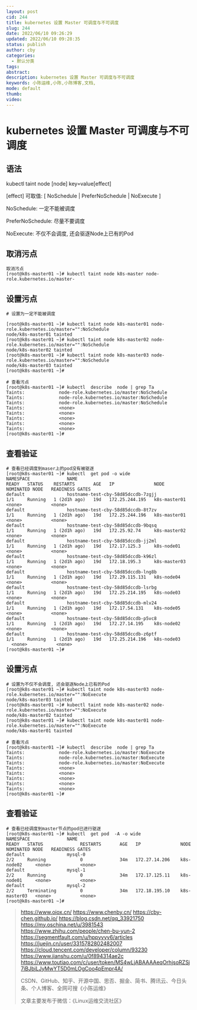 ```yaml
---
layout: post
cid: 244
title: kubernetes 设置 Master 可调度与不可调度
slug: 244
date: 2022/06/10 09:26:29
updated: 2022/06/10 09:28:35
status: publish
author: cby
categories: 
  - 默认分类
tags: 
abstract: 
description: kubernetes 设置 Master 可调度与不可调度
keywords: 小陈运维,小陈,小陈博客,文档,
mode: default
thumb: 
video: 
---
```





# kubernetes 设置 Master 可调度与不可调度



## 语法

kubectl taint node [node] key=value[effect]

[effect] 可取值: [ NoSchedule | PreferNoSchedule | NoExecute ]

NoSchedule: 一定不能被调度

PreferNoSchedule: 尽量不要调度

NoExecute: 不仅不会调度, 还会驱逐Node上已有的Pod



## 取消污点

```
取消污点
[root@k8s-master01 ~]# kubectl taint node k8s-master node-role.kubernetes.io/master-
```



## 设置污点

```
# 设置为一定不能被调度

[root@k8s-master01 ~]# kubectl taint node k8s-master01 node-role.kubernetes.io/master="":NoSchedule
node/k8s-master01 tainted
[root@k8s-master01 ~]# kubectl taint node k8s-master02 node-role.kubernetes.io/master="":NoSchedule
node/k8s-master02 tainted
[root@k8s-master01 ~]# kubectl taint node k8s-master03 node-role.kubernetes.io/master="":NoSchedule
node/k8s-master03 tainted
[root@k8s-master01 ~]# 

# 查看污点
[root@k8s-master01 ~]# kubectl  describe  node | grep Ta
Taints:             node-role.kubernetes.io/master:NoSchedule
Taints:             node-role.kubernetes.io/master:NoSchedule
Taints:             node-role.kubernetes.io/master:NoSchedule
Taints:             <none>
Taints:             <none>
Taints:             <none>
Taints:             <none>
Taints:             <none>
[root@k8s-master01 ~]# 
```



## 查看验证

```
# 查看已经调度到maser上的pod没有被驱逐
[root@k8s-master01 ~]# kubectl  get pod -o wide
NAMESPACE              NAME                                         READY   STATUS    RESTARTS       AGE   IP               NODE           NOMINATED NODE   READINESS GATES
default                hostname-test-cby-58d85dccdb-7zgjj           1/1     Running   1 (2d1h ago)   19d   172.25.244.195   k8s-master01   <none>           <none>
default                hostname-test-cby-58d85dccdb-8t7zv           1/1     Running   1 (2d1h ago)   19d   172.25.244.196   k8s-master01   <none>           <none>
default                hostname-test-cby-58d85dccdb-9bqsq           1/1     Running   1 (2d1h ago)   19d   172.25.92.74     k8s-master02   <none>           <none>
default                hostname-test-cby-58d85dccdb-jj2ml           1/1     Running   1 (2d1h ago)   19d   172.17.125.3     k8s-node01     <none>           <none>
default                hostname-test-cby-58d85dccdb-k96zl           1/1     Running   1 (2d1h ago)   19d   172.18.195.3     k8s-master03   <none>           <none>
default                hostname-test-cby-58d85dccdb-lng8b           1/1     Running   1 (2d1h ago)   19d   172.29.115.131   k8s-node04     <none>           <none>
default                hostname-test-cby-58d85dccdb-lsrbg           1/1     Running   1 (2d1h ago)   19d   172.25.214.195   k8s-node03     <none>           <none>
default                hostname-test-cby-58d85dccdb-mlv24           1/1     Running   1 (2d1h ago)   19d   172.17.54.131    k8s-node05     <none>           <none>
default                hostname-test-cby-58d85dccdb-p5vc8           1/1     Running   1 (2d1h ago)   19d   172.27.14.195    k8s-node02     <none>           <none>
default                hostname-test-cby-58d85dccdb-z6ptf           1/1     Running   1 (2d1h ago)   19d   172.25.214.196   k8s-node03   
  <none>           <none>
[root@k8s-master01 ~]# 
```



## 设置污点

```
# 设置为不仅不会调度, 还会驱逐Node上已有的Pod
[root@k8s-master01 ~]# kubectl taint node k8s-master03 node-role.kubernetes.io/master="":NoExecute
node/k8s-master03 tainted
[root@k8s-master01 ~]# kubectl taint node k8s-master02 node-role.kubernetes.io/master="":NoExecute
node/k8s-master02 tainted
[root@k8s-master01 ~]# kubectl taint node k8s-master01 node-role.kubernetes.io/master="":NoExecute
node/k8s-master01 tainted

# 查看污点
[root@k8s-master01 ~]# kubectl  describe  node | grep Ta
Taints:             node-role.kubernetes.io/master:NoExecute
Taints:             node-role.kubernetes.io/master:NoExecute
Taints:             node-role.kubernetes.io/master:NoExecute
Taints:             <none>
Taints:             <none>
Taints:             <none>
Taints:             <none>
Taints:             <none>
[root@k8s-master01 ~]# 
```



## 查看验证

```
# 查看已经调度到master节点的pod已进行驱逐
[root@k8s-master01 ~]# kubectl  get pod  -A -o wide
NAMESPACE              NAME                                         READY   STATUS              RESTARTS       AGE   IP               NODE           NOMINATED NODE   READINESS GATES
default                mysql-0                                      2/2     Running             0              34m   172.27.14.206    k8s-node02     <none>           <none>
default                mysql-1                                      2/2     Running             0              34m   172.17.125.11    k8s-node01     <none>           <none>
default                mysql-2                                      2/2     Terminating         0              34m   172.18.195.10    k8s-master03   <none>           <none>
[root@k8s-master01 ~]# 
```



> https://www.oiox.cn/
> https://www.chenby.cn/
> https://cby-chen.github.io/
> https://blog.csdn.net/qq_33921750
> https://my.oschina.net/u/3981543
> https://www.zhihu.com/people/chen-bu-yun-2
> https://segmentfault.com/u/hppyvyv6/articles
> https://juejin.cn/user/3315782802482007
> https://cloud.tencent.com/developer/column/93230
> https://www.jianshu.com/u/0f894314ae2c
> https://www.toutiao.com/c/user/token/MS4wLjABAAAAeqOrhjsoRZSj7iBJbjLJyMwYT5D0mLOgCoo4pEmpr4A/
>
> CSDN、GitHub、知乎、开源中国、思否、掘金、简书、腾讯云、今日头条、个人博客、全网可搜《小陈运维》
>
> 文章主要发布于微信：《Linux运维交流社区》